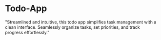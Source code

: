 # Todo-App
"Streamlined and intuitive, this todo app simplifies task management with a clean interface. Seamlessly organize tasks, set priorities, and track progress effortlessly."
